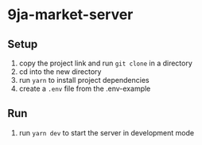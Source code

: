 # 9ja-market-server
## Setup
1. copy the project link and run ```git clone``` in a directory
2. cd into the new directory 
3. run ```yarn``` to install project dependencies
4. create a ```.env``` file from the .env-example

## Run
1. run ```yarn dev``` to start the server in development mode
